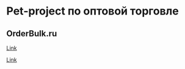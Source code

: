 # Pet-project по оптовой торговле
## OrderBulk.ru
[Link](https://orderbulk.ru)

[Link](https://orderbulk.ru)
